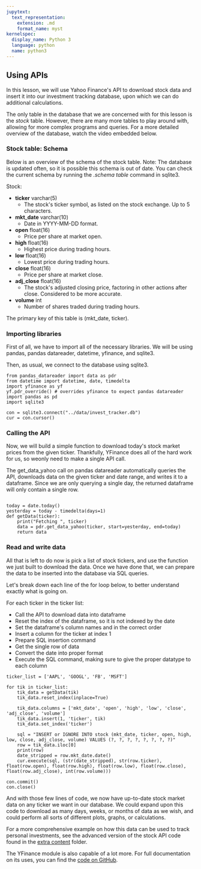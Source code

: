 ```yaml
---
jupytext:
  text_representation:
    extension: .md
    format_name: myst
kernelspec:
  display_name: Python 3
  language: python
  name: python3
---
```


## Using APIs

In this lesson, we will use Yahoo Finance's API to download stock data and insert it into our investment tracking database, upon which we can do additional calculations.

The only table in the database that we are concerned with for this lesson is the _stock_ table. However, there are many more tables to play around with, allowing for more complex programs and queries. For a more detailed overview of the database, watch the video embedded below.

### Stock table: Schema

Below is an overview of the schema of the stock table.
Note: The database is updated often, so it is possible this schema is out of date.  You can check the current schema by running the _.schema table_ command in sqlite3.  

Stock:
* **ticker** varchar(5)
    * The stock's ticker symbol, as listed on the stock exchange. Up to 5 characters.
* **mkt**\_**date** varchar(10)
    * Date in YYYY-MM-DD format.
* **open** float(16)
    * Price per share at market open.
* **high** float(16)
    * Highest price during trading hours.
* **low** float(16)
    * Lowest price during trading hours.
* **close** float(16)
    * Price per share at market close.
* **adj**\_**close** float(16)
    * The stock's adjusted closing price, factoring in other actions after close. Considered to be more accurate.
* **volume** int
    * Number of shares traded during trading hours.  

The primary key of this table is (mkt\_date, ticker).


### Importing libraries

First of all, we have to import all of the necessary libraries. We will be using pandas, pandas datareader, datetime, yfinance, and sqlite3.  

Then, as usual, we connect to the database using sqlite3.

```{code-cell} python3
from pandas_datareader import data as pdr
from datetime import datetime, date, timedelta
import yfinance as yf
yf.pdr_override() # overrides yfinance to expect pandas datareader
import pandas as pd
import sqlite3

con = sqlite3.connect("../data/invest_tracker.db")
cur = con.cursor()
```

### Calling the API  

Now, we will build a simple function to download today's stock market prices from the given ticker. Thankfully, YFinance does all of the hard work for us, so weonly need to make a single API call.  

The get\_data\_yahoo call on pandas datareader automatically queries the API, downloads data on the given ticker and date range, and writes it to a dataframe. Since we are only querying a single day, the returned dataframe will only contain a single row.

```{code-cell} python3 

today = date.today()
yesterday = today - timedelta(days=1)
def getData(ticker):
    print("Fetching ", ticker)
    data = pdr.get_data_yahoo(ticker, start=yesterday, end=today)
    return data
```

### Read and write data

All that is left to do now is pick a list of stock tickers, and use the function we just built to download the data. Once we have done that, we can prepare the data to be inserted into the database via SQL queries.  

Let's break down each line of the for loop below, to better understand exactly what is going on.  

For each ticker in the ticker list:
* Call the API to download data into dataframe
* Reset the index of the dataframe, so it is not indexed by the date
* Set the dataframe's column names and in the correct order
* Insert a column for the ticker at index 1
* Prepare SQL insertion command
* Get the single row of data
* Convert the date into proper format
* Execute the SQL command, making sure to give the proper datatype to each column  



```{code-cell} python3
ticker_list = ['AAPL', 'GOOGL', 'FB', 'MSFT']

for tik in ticker_list:
    tik_data = getData(tik)
    tik_data.reset_index(inplace=True)
    
    tik_data.columns = ['mkt_date', 'open', 'high', 'low', 'close', 'adj_close', 'volume']
    tik_data.insert(1, 'ticker', tik)
    tik_data.set_index('ticker')
    
    sql = "INSERT or IGNORE INTO stock (mkt_date, ticker, open, high, low, close, adj_close, volume) VALUES (?, ?, ?, ?, ?, ?, ?, ?)"
    row = tik_data.iloc[0]
    print(row)
    date_stripped = row.mkt_date.date()
    cur.execute(sql, (str(date_stripped), str(row.ticker), float(row.open), float(row.high), float(row.low), float(row.close), float(row.adj_close), int(row.volume)))

con.commit()
con.close()
```

And with those few lines of code, we now have up-to-date stock market data on any ticker we want in our database. We could expand upon this code to download as many days, weeks, or months of data as we wish, and could perform all sorts of different plots, graphs, or calculations.  

For a more comprehensive example on how this data can be used to track personal investments, see the advanced version of the stock API code found in the [extra content](https://github.com/uri-ai-lab/ai-lab-book) folder.

The YFinance module is also capable of a lot more. For full documentation on its uses, you can find the [code on GitHub](https://github.com/ranaroussi/yfinance).
